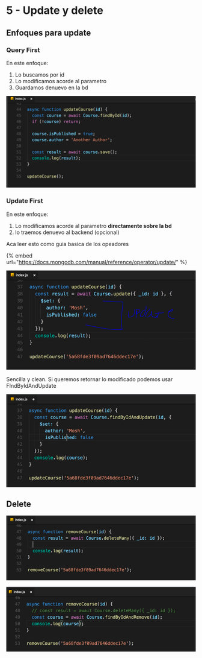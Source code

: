 # 5 - Update y delete

## Enfoques para update

### Query First

En este enfoque:

1.  Lo buscamos por id
2.  Lo modificamos acorde al parametro
3. Guardamos denuevo en la bd

![](../../../.gitbook/assets/imagen%20%28495%29.png)

### Update First

En este enfoque:

1.  Lo modificamos acorde al parametro **directamente sobre la bd**
2.  lo traemos denuevo al backend \(opcional\)

Aca leer esto como guia basica de los opeadores

{% embed url="https://docs.mongodb.com/manual/reference/operator/update/" %}

![](../../../.gitbook/assets/imagen%20%28499%29.png)

Sencilla y clean. Si queremos retornar lo modificado podemos usar FIndByIdAndUpdate

![](../../../.gitbook/assets/imagen%20%28502%29.png)

## Delete

![Borrado basico](../../../.gitbook/assets/imagen%20%28501%29.png)

![Borrado con retorno](../../../.gitbook/assets/imagen%20%28494%29.png)



